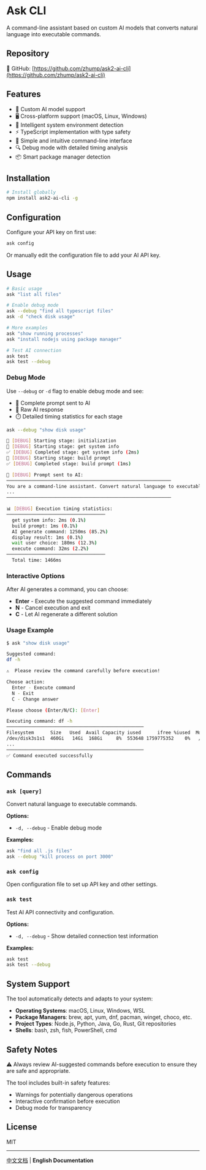 # Ask CLI

A command-line assistant based on custom AI models that converts natural language into executable commands.

## Repository

🔗 GitHub: [https://github.com/zhump/ask2-ai-cli](https://github.com/zhump/ask2-ai-cli)

## Features

- 🤖 Custom AI model support
- 🖥️ Cross-platform support (macOS, Linux, Windows)
- 🔧 Intelligent system environment detection
- ⚡ TypeScript implementation with type safety
- 🎯 Simple and intuitive command-line interface
- 🔍 Debug mode with detailed timing analysis
- 📦 Smart package manager detection

## Installation

```bash
# Install globally
npm install ask2-ai-cli -g
```

## Configuration

Configure your API key on first use:

```bash
ask config
```

Or manually edit the configuration file to add your AI API key.

## Usage

```bash
# Basic usage
ask "list all files"

# Enable debug mode
ask --debug "find all typescript files"
ask -d "check disk usage"

# More examples
ask "show running processes"
ask "install nodejs using package manager"

# Test AI connection
ask test
ask test --debug
```

### Debug Mode

Use `--debug` or `-d` flag to enable debug mode and see:

- 📝 Complete prompt sent to AI
- 🤖 Raw AI response
- ⏱️ Detailed timing statistics for each stage

```bash
ask --debug "show disk usage"

🔧 [DEBUG] Starting stage: initialization
🔧 [DEBUG] Starting stage: get system info
✅ [DEBUG] Completed stage: get system info (2ms)
🔧 [DEBUG] Starting stage: build prompt
✅ [DEBUG] Completed stage: build prompt (1ms)

📝 [DEBUG] Prompt sent to AI:
────────────────────────────────────────────────────────────
You are a command-line assistant. Convert natural language to executable commands.
...
────────────────────────────────────────────────────────────

📊 [DEBUG] Execution timing statistics:
────────────────────────────────────
  get system info: 2ms (0.1%)
  build prompt: 1ms (0.1%)
  AI generate command: 1250ms (85.2%)
  display result: 1ms (0.1%)
  wait user choice: 180ms (12.3%)
  execute command: 32ms (2.2%)
────────────────────────────────────
  Total time: 1466ms
```

### Interactive Options

After AI generates a command, you can choose:

- **Enter** - Execute the suggested command immediately
- **N** - Cancel execution and exit
- **C** - Let AI regenerate a different solution

### Usage Example

```bash
$ ask "show disk usage"

Suggested command:
df -h

⚠️  Please review the command carefully before execution!

Choose action:
  Enter - Execute command
  N - Exit
  C - Change answer

Please choose (Enter/N/C): [Enter]

Executing command: df -h
──────────────────────────────────────────────────
Filesystem      Size   Used  Avail Capacity iused      ifree %iused  Mounted on
/dev/disk3s1s1  460Gi   14Gi  168Gi     8%  553648 1759775352    0%   /
...
──────────────────────────────────────────────────
✅ Command executed successfully
```

## Commands

### `ask [query]`
Convert natural language to executable commands.

**Options:**
- `-d, --debug` - Enable debug mode

**Examples:**
```bash
ask "find all .js files"
ask --debug "kill process on port 3000"
```

### `ask config`
Open configuration file to set up API key and other settings.

### `ask test`
Test AI API connectivity and configuration.

**Options:**
- `-d, --debug` - Show detailed connection test information

**Examples:**
```bash
ask test
ask test --debug
```

## System Support

The tool automatically detects and adapts to your system:

- **Operating Systems**: macOS, Linux, Windows, WSL
- **Package Managers**: brew, apt, yum, dnf, pacman, winget, choco, etc.
- **Project Types**: Node.js, Python, Java, Go, Rust, Git repositories
- **Shells**: bash, zsh, fish, PowerShell, cmd

## Safety Notes

⚠️ Always review AI-suggested commands before execution to ensure they are safe and appropriate.

The tool includes built-in safety features:
- Warnings for potentially dangerous operations
- Interactive confirmation before execution
- Debug mode for transparency

## License

MIT

---

[中文文档](README.md) | **English Documentation**